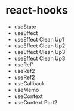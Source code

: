 # react-hooks

- useState
- useEffect
- useEffect Clean Up1
- useEffect Clean Up2
- useEffect Clean Up3
- useEffect Clean Up3
- useRef1
- useRef2
- useRef2
- useCallback
- useMemo
- useContext
- useContext Part2
